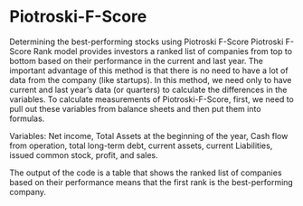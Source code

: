 # Piotroski-F-Score
Determining the best-performing stocks using Piotroski F-Score 
Piotroski F-Score Rank model provides investors a ranked list of companies from top to bottom based on their performance in the current and last year. The important advantage of this method is that there is no need to have a lot of data from the company (like startups). In this method, we need only to have current and last year’s data (or quarters) to calculate the differences in the variables.
To calculate measurements of Piotroski-F-Score, first, we need to pull out these variables from balance sheets and then put them into formulas.

Variables:
Net income, Total Assets at the beginning of the year, Cash flow from operation, total long-term debt, current assets, current Liabilities, issued common stock, profit, and sales.

The output of the code is a table that shows the ranked list of companies based on their performance means that the first rank is the best-performing company.

